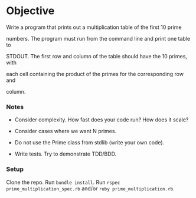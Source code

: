 # Objective

Write a program that prints out a multiplication table of the first 10 prime

numbers. The program must run from the command line and print one table to

STDOUT. The first row and column of the table should have the 10 primes, with

each cell containing the product of the primes for the corresponding row and

column.

### Notes

* Consider complexity. How fast does your code run? How does it scale?

* Consider cases where we want N primes.

* Do not use the Prime class from stdlib (write your own code).

* Write tests. Try to demonstrate TDD/BDD.

### Setup

Clone the repo.
Run ```bundle install```.
Run ```rspec prime_multiplication_spec.rb``` and/or ```ruby prime_multiplication.rb```.